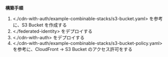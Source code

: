 **構築手順**

1. <./cdn-with-auth/example-combinable-stacks/s3-bucket.yaml> を参考に、S3 Bucket を作成する
2. <./federated-identity> をデプロイする
3. <./cdn-with-auth> をデプロイする
4. <./cdn-with-auth/example-combinable-stacks/s3-bucket-policy.yaml> を参考に、CloudFront → S3 Bucket のアクセス許可をする

